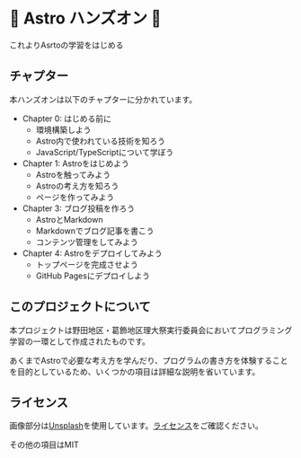 # 🚀 Astro ハンズオン 🚀

これよりAsrtoの学習をはじめる

## チャプター

本ハンズオンは以下のチャプターに分かれています。

- Chapter 0: はじめる前に
  - 環境構築しよう
  - Astro内で使われている技術を知ろう
  - JavaScript/TypeScriptについて学ぼう
- Chapter 1: Astroをはじめよう
  - Astroを触ってみよう
  - Astroの考え方を知ろう
  - ページを作ってみよう
- Chapter 3: ブログ投稿を作ろう
  - AstroとMarkdown
  - Markdownでブログ記事を書こう
  - コンテンツ管理をしてみよう
- Chapter 4: Astroをデプロイしてみよう
  - トップページを完成させよう
  - GitHub Pagesにデプロイしよう

## このプロジェクトについて

本プロジェクトは野田地区・葛飾地区理大祭実行委員会においてプログラミング学習の一環として作成されたものです。

あくまでAstroで必要な考え方を学んだり、プログラムの書き方を体験することを目的としているため、いくつかの項目は詳細な説明を省いています。

## ライセンス

画像部分は[Unsplash](https://unsplash.com/ja)を使用しています。[ライセンス](https://unsplash.com/ja/%E3%83%A9%E3%82%A4%E3%82%BB%E3%83%B3%E3%82%B9)をご確認ください。

その他の項目はMIT
